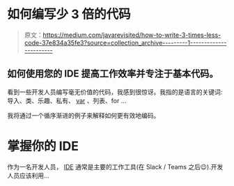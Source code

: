 # 如何编写少 3 倍的代码

> 原文：<https://medium.com/javarevisited/how-to-write-3-times-less-code-37e834a35fe3?source=collection_archive---------1----------------------->

## 如何使用您的 IDE 提高工作效率并专注于基本代码。

看到一些开发人员编写毫无价值的代码，我感到很惊讶。我指的是语言的关键词:导入、类、乐趣、私有、 [var](https://javarevisited.blogspot.com/2018/03/finally-java-10-has-var-to-declare-local-variables.html) 、列表、for …

我将通过一个循序渐进的例子来解释如何更有效地编码。

# 掌握你的 IDE

作为一名开发人员， [IDE](/javarevisited/7-best-courses-to-learn-intellij-idea-for-beginners-and-experienced-java-programmers-2e9aa9bb0c05) 通常是主要的工作工具(在 Slack / Teams 之后😉).开发人员应该利用…